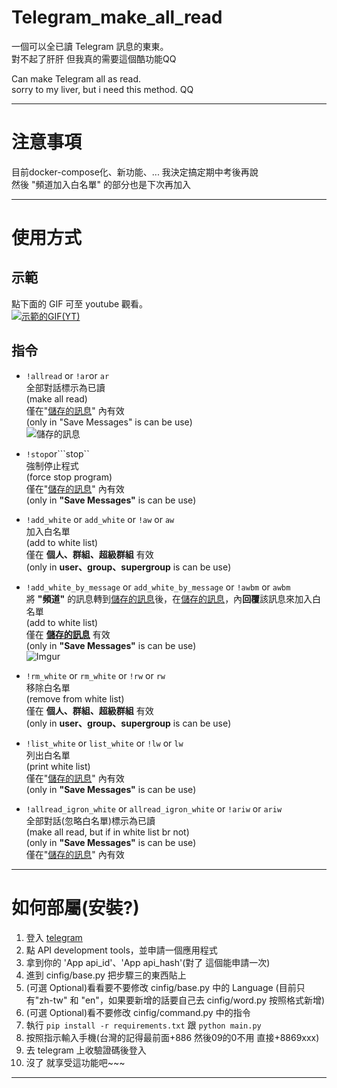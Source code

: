 # Telegram_make_all_read
一個可以全已讀 Telegram 訊息的東東。    
對不起了肝肝 但我真的需要這個酷功能QQ    

Can make Telegram all as read.    
sorry to my liver, but i need this method. QQ    
    
----

# 注意事項
目前docker-compose化、新功能、... 我決定搞定期中考後再說    
然後 "頻道加入白名單" 的部分也是下次再加入    

----

# 使用方式

## 示範
點下面的 GIF 可至 youtube 觀看。    
[![示範的GIF(YT)](https://github.com/we684123/Telegram_make_all_read/blob/master/%E5%9C%96%E5%BA%8A/out.gif?raw=true)](https://www.youtube.com/watch?v=4Lj9fFYYqj4)

## 指令
 - ```!allread``` or ```!ar```or ```ar```     
 全部對話標示為已讀    
 (make all read)    
 僅在"[儲存的訊息](https://imgur.com/1ET9ThI)" 內有效    
 (only in "Save Messages" is can be use)    
 ![儲存的訊息](https://imgur.com/1ET9ThI.png)    

 - ```!stop```or```stop``    
 強制停止程式    
 (force stop program)    
 僅在"[儲存的訊息](https://imgur.com/1ET9ThI)" 內有效    
 (only in **"Save Messages"** is can be use)    

 - ```!add_white``` or ```add_white``` or ```!aw``` or ```aw```    
 加入白名單    
 (add to white list)    
 僅在 **個人、群組、超級群組** 有效    
 (only in **user、group、supergroup** is can be use)    

 - ```!add_white_by_message``` or ```add_white_by_message``` or ```!awbm``` or ```awbm```    
 將 **"頻道"** 的訊息轉到[儲存的訊息](https://imgur.com/1ET9ThI)後，在[儲存的訊息](https://imgur.com/1ET9ThI)，內**回覆**該訊息來加入白名單    
 (add to white list)    
 僅在 **[儲存的訊息](https://imgur.com/1ET9ThI)** 有效    
 (only in **"Save Messages"** is can be use)        
 ![Imgur](https://imgur.com/EaYk3GU.png)

 - ```!rm_white``` or ```rm_white``` or ```!rw``` or ```rw```     
 移除白名單    
 (remove from white list)    
 僅在 **個人、群組、超級群組** 有效    
 (only in **user、group、supergroup** is can be use)    

 - ```!list_white``` or ```list_white``` or ```!lw``` or ```lw```    
 列出白名單    
 (print white list)    
 僅在"[儲存的訊息](https://imgur.com/1ET9ThI)" 內有效    
 (only in **"Save Messages"** is can be use)    

 - ```!allread_igron_white``` or ```allread_igron_white``` or ```!ariw``` or ```ariw```     
 全部對話(忽略白名單)標示為已讀    
 (make all read, but if in white list br not)    
 (only in **"Save Messages"** is can be use)    
 僅在"[儲存的訊息](https://imgur.com/1ET9ThI)" 內有效    




----
# 如何部屬(安裝?)

  1. 登入 [telegram](https://my.telegram.org/auth)
  2. 點 API development tools，並申請一個應用程式
  3. 拿到你的 'App api_id'、'App api_hash'(對了 這個能申請一次)
  4. 進到 cinfig/base.py 把步驟三的東西貼上
  5. (可選 Optional)看看要不要修改 cinfig/base.py 中的 Language
  (目前只有"zh-tw" 和 "en"，如果要新增的話要自己去 cinfig/word.py 按照格式新增)
  6. (可選 Optional)看不要修改 cinfig/command.py 中的指令
  7. 執行 ```pip install -r requirements.txt``` 跟 ```python main.py```
  8. 按照指示輸入手機(台灣的記得最前面+886 然後09的0不用 直接+8869xxx)
  9. 去 telegram 上收驗證碼後登入
  10. 沒了 就享受這功能吧~~~

----
